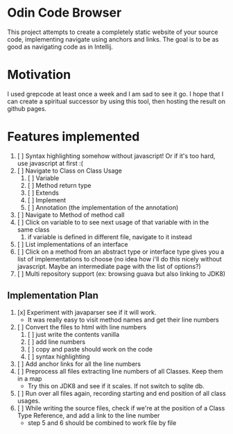 # Odin Code Browser

This project attempts to create a completely static website of your source code,
implementing navigate using anchors and links. The goal is to be as good as
navigating code as in Intellij.

# Motivation
I used grepcode at least once a week and I am sad to see it go.
I hope that I can create a spiritual successor by using this tool, then hosting
the result on github pages.

# Features implemented
1. [ ] Syntax highlighting somehow without javascript! Or if it's too hard, use
   javascript at first :(
2. [ ] Navigate to Class on Class Usage
    1. [ ] Variable
    2. [ ] Method return type
    3. [ ] Extends
    4. [ ] Implement
    4. [ ] Annotation (the implementation of the annotation)
3. [ ] Navigate to Method of method call
4. [ ] Click on variable to to see next usage of that variable with in the same
   class
    1. if variable is defined in different file, navigate to it instead
5. [ ] List implementations of an interface
6. [ ] Click on a method from an abstract type or interface type gives you a
   list of implementations to choose (no idea how i'll do this nicely without
javascript. Maybe an intermediate page with the list of options?)
7. [ ] Multi repository support (ex: browsing guava but also linking to JDK8)



## Implementation Plan

1. [x] Experiment with javaparser see if it will work.
    - It was really easy to visit method names and get their line numbers
2. [ ] Convert the files to html with line numbers
    1. [ ] just write the contents vanilla
    2. [ ] add line numbers
    3. [ ] copy and paste should work on the code
    4. [ ] syntax highlighting
3. [ ] Add anchor links for all the line numbers
4. [ ] Preprocess all files extracting line numbers of all Classes. Keep them in
   a map
    - Try this on JDK8 and see if it scales. If not switch to sqlite db.
5. [ ] Run over all files again, recording starting and end position of all
   class usages.
6. [ ] While writing the source files, check if we're at the position of a Class
   Type Reference, and add a link to the line number
    - step 5 and 6 should be combined to work file by file

